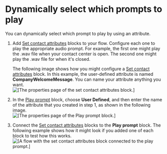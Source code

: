 # Dynamically select which prompts to play<a name="dynamically-select-prompts"></a>

You can dynamically select which prompt to play by using an attribute\.

1. Add [Set contact attributes](set-contact-attributes.md) blocks to your flow\. Configure each one to play the appropriate audio prompt\. For example, the first one might play the \.wav file when your contact center is open\. The second one might play the \.wav file for when it's closed\.

   The following image shows how you might configure a [Set contact attributes](set-contact-attributes.md) block\. In this example, the user\-defined attribute is named **CompanyWelcomeMessage**\. You can name your attribute anything you want\.  
![\[The properties page of the set contact attributes block.\]](http://docs.aws.amazon.com/connect/latest/adminguide/images/play-prompt-properties-2-a-new.png)

1. In the [Play prompt](play.md) block, choose **User Defined**, and then enter the name of the attribute that you created in step 1, as shown in the following image\.  
![\[The properties page of the Play prompt block.\]](http://docs.aws.amazon.com/connect/latest/adminguide/images/play-prompt-properties2.png)

1. Connect the [Set contact attributes](set-contact-attributes.md) blocks to the **Play prompt** block\. The following example shows how it might look if you added one of each block to test how this works\.   
![\[A flow with the set contact attributes block connected to the play prompt.\]](http://docs.aws.amazon.com/connect/latest/adminguide/images/play-prompt-properties-2-b.png)